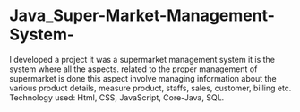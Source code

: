 # Java_Super-Market-Management-System-
I developed a project it was a supermarket management system it is the system where all the aspects.  related to the proper management of supermarket is done this aspect involve managing information about the various product details, measure product, staffs, sales, customer, billing etc. Technology used: Html, CSS, JavaScript, Core-Java, SQL. 
